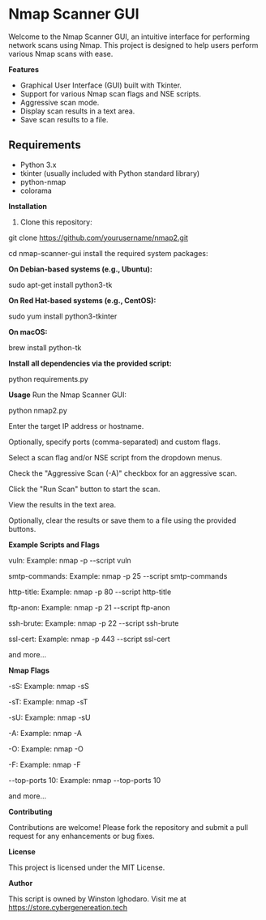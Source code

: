  # Nmap Scanner GUI

Welcome to the Nmap Scanner GUI, an intuitive interface for performing network scans using Nmap. This project is designed to help users perform various Nmap scans with ease.

**Features**

- Graphical User Interface (GUI) built with Tkinter.
- Support for various Nmap scan flags and NSE scripts.
- Aggressive scan mode.
- Display scan results in a text area.
- Save scan results to a file.

## Requirements

- Python 3.x
- tkinter (usually included with Python standard library)
- python-nmap
- colorama

**Installation**

1. Clone this repository:

git clone https://github.com/yourusername/nmap2.git

cd nmap-scanner-gui
install the required system packages:

**On Debian-based systems (e.g., Ubuntu):**

sudo apt-get install python3-tk

**On Red Hat-based systems (e.g., CentOS):**

sudo yum install python3-tkinter

**On macOS:**

brew install python-tk

**Install all dependencies via the provided script:**

python requirements.py


**Usage**
Run the Nmap Scanner GUI:

python nmap2.py

Enter the target IP address or hostname.

Optionally, specify ports (comma-separated) and custom flags.

Select a scan flag and/or NSE script from the dropdown menus.

Check the "Aggressive Scan (-A)" checkbox for an aggressive scan.

Click the "Run Scan" button to start the scan.

View the results in the text area.

Optionally, clear the results or save them to a file using the provided buttons.

**Example Scripts and Flags**

vuln: Example: nmap <target> -p <port> --script vuln

smtp-commands: Example: nmap <target> -p 25 --script smtp-commands

http-title: Example: nmap <target> -p 80 --script http-title

ftp-anon: Example: nmap <target> -p 21 --script ftp-anon

ssh-brute: Example: nmap <target> -p 22 --script ssh-brute

ssl-cert: Example: nmap <target> -p 443 --script ssl-cert

and more...

**Nmap Flags** 

-sS: Example: nmap <target> -sS

-sT: Example: nmap <target> -sT

-sU: Example: nmap <target> -sU

-A: Example: nmap <target> -A

-O: Example: nmap <target> -O

-F: Example: nmap <target> -F

--top-ports 10: Example: nmap <target> --top-ports 10

and more...

**Contributing**

Contributions are welcome! Please fork the repository and submit a pull request for any enhancements or bug fixes.

**License**

This project is licensed under the MIT License.

**Author** 

This script is owned by Winston Ighodaro. Visit me at https://store.cybergenereation.tech
